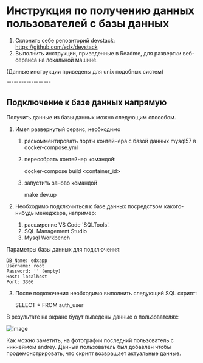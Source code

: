 Инструкция по получению данных пользователей с базы данных 
=======================================

1. Склонить себе репозиторий devstack: https://github.com/edx/devstack
2. Выполнить инструкции, приведенные в Readme, для развертки веб-сервиса на локальной машине.

(Данные инструкции приведены для unix подобных систем)

""""""""""""""""""

Подключение к базе данных напрямую  
---------------

Получить данные из базы данных можно следующим способом.

1. Имея развернутый сервис, необходимо 
    1. раскомментировать порты контейнера с базой данных mysql57 в docker-compose.yml
    2. пересобрать контейнер командой: 
     
        docker-compose build <container_id>  
    
    3. запустить заново командой 
     
        make dev.up 
        
2. Необходимо подключиться к базе данных посредством какого-нибудь менеджера, например:
    1. расширение VS Code 'SQLTools'. 
    2. SQL Management Studio
    3. Mysql Workbench 
    
Параметры базы данных для подключения:

    DB_Name: edxapp
    Username: root
    Password: '' (empty)
    Host: localhost
    Port: 3306
    
3. После подключения необходимо выполнить следующий SQL скрипт:
    
    SELECT * FROM auth_user 
    
В результате на экране будут выведены данные о пользователях:

![image](https://user-images.githubusercontent.com/45228812/110948167-12bf0e80-8352-11eb-8927-81950928f858.png)

Как можно заметить, на фотографии последний пользователь с никнеймом andrey. Данный пользователь был добавлен чтобы продемонстрировать, что скрипт возвращает актуальные данные. 
